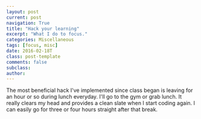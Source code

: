 ```yaml
---
layout: post
current: post
navigation: True
title: "Hack your learning"
excerpt: "What I do to focus."
categories: Miscellaneous
tags: [focus, misc]
date: 2016-02-18T
class: post-template
comments: false
subclass:
author:
---
```


The most beneficial hack I've implemented since class began is leaving for an hour or so during lunch everyday. I'll go to the gym or grab lunch. It really clears my head and provides a clean slate when I start coding again. I can easily go for three or four hours straight after that break. 
